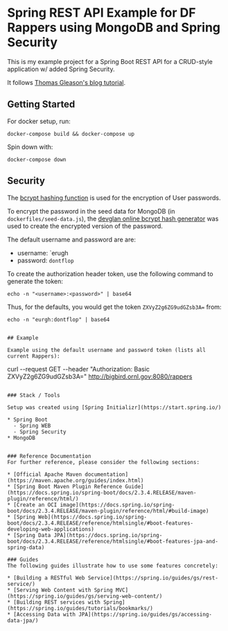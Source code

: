 # Spring REST API Example for DF Rappers using MongoDB and Spring Security

This is my example project for a Spring Boot REST API for a CRUD-style application w/ added Spring Security.

It follows [Thomas Gleason's blog tutorial](https://www.codementor.io/@gtommee97/rest-authentication-with-spring-security-and-mongodb-j8wgh8kg7).

## Getting Started

For docker setup, run:

```
docker-compose build && docker-compose up
```

Spin down with:

```
docker-compose down
```

## Security

The [bcrypt hashing function](https://en.wikipedia.org/wiki/Bcrypt) is used for the encryption of User passwords.

To encrypt the password in the seed data for MongoDB (in `dockerfiles/seed-data.js`),
the [devglan online bcrypt hash generator](https://www.devglan.com/online-tools/bcrypt-hash-generator) was used
to create the encrypted version of the password.

The default username and password are are:
 - username: `erugh
 - password: `dontflop`

To create the authorization header token, use the following command to generate the token:
```
echo -n "<username>:<password>" | base64
```

Thus, for the defaults, you would get the token `ZXVyZ2g6ZG9udGZsb3A=` from:
```
echo -n "eurgh:dontflop" | base64
```

```

## Example

Example using the default username and password token (lists all current Rappers):
```
curl --request GET --header "Authorization: Basic ZXVyZ2g6ZG9udGZsb3A=" http://bigbird.ornl.gov:8080/rappers
```

### Stack / Tools

Setup was created using [Spring Initializr](https://start.spring.io/)

* Spring Boot
  - Spring WEB
  - Spring Security
* MongoDB 


### Reference Documentation
For further reference, please consider the following sections:

* [Official Apache Maven documentation](https://maven.apache.org/guides/index.html)
* [Spring Boot Maven Plugin Reference Guide](https://docs.spring.io/spring-boot/docs/2.3.4.RELEASE/maven-plugin/reference/html/)
* [Create an OCI image](https://docs.spring.io/spring-boot/docs/2.3.4.RELEASE/maven-plugin/reference/html/#build-image)
* [Spring Web](https://docs.spring.io/spring-boot/docs/2.3.4.RELEASE/reference/htmlsingle/#boot-features-developing-web-applications)
* [Spring Data JPA](https://docs.spring.io/spring-boot/docs/2.3.4.RELEASE/reference/htmlsingle/#boot-features-jpa-and-spring-data)

### Guides
The following guides illustrate how to use some features concretely:

* [Building a RESTful Web Service](https://spring.io/guides/gs/rest-service/)
* [Serving Web Content with Spring MVC](https://spring.io/guides/gs/serving-web-content/)
* [Building REST services with Spring](https://spring.io/guides/tutorials/bookmarks/)
* [Accessing Data with JPA](https://spring.io/guides/gs/accessing-data-jpa/)

